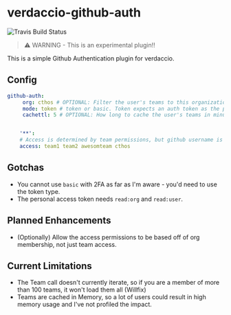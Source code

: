 # verdaccio-github-auth

![Travis Build Status](https://travis-ci.org/cthos/verdaccio-github-auth.svg?branch=master)

> ⚠ WARNING - This is an experimental plugin!!

This is a simple Github Authentication plugin for verdaccio. 

## Config

```yml
github-auth:
     org: cthos # OPTIONAL: Filter the user's teams to this organization
     mode: token # token or basic. Token expects an auth token as the password. Basic is raw username/password for github. DEFAULT: token
     cachettl: 5 # OPTIONAL: How long to cache the user's teams in minutes. DEFAULT: 5


    '**':
    # Access is determined by team permissions, but github username is also valid.
    access: team1 team2 awesomteam cthos
```

## Gotchas

* You cannot use `basic` with 2FA as far as I'm aware - you'd need to use the token type.
* The personal access token needs `read:org` and `read:user`. 

## Planned Enhancements

* (Optionally) Allow the access permissions to be based off of org membership, not just team access.

## Current Limitations

* The Team call doesn't currently iterate, so if you are a member of more than 100 teams, it won't load them all (Willfix)
* Teams are cached in Memory, so a lot of users could result in high memory usage and I've not profiled the impact.